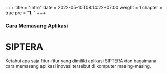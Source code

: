 +++
title = "Intro"
date = 2022-05-10T08:14:22+07:00
weight = 1
chapter = true
pre = "<b>1. </b>"
+++

### Cara Memasang Aplikasi

# SIPTERA

Ketahui apa saja fitur-fitur yang dimiliki aplikasi SIPTERA dan bagaimana cara memasang aplikasi inovasi tersebut di komputer masing-masing.